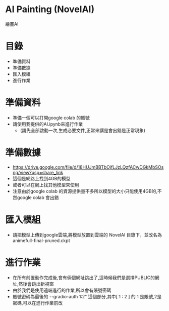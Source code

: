 # AI Painting (NovelAI) 
繪畫AI

# 目錄
* 準備資料
* 準備數據
* 匯入模組
* 進行作業

# 準備資料
* 準備一個可以打開google colab 的賬號
* 請使用我提供的AI.ipynb來進行作業
  * (請先全部啟動一次,生成必要文件,正常來講是會出錯是正常現象)

# 準備數據
* https://drive.google.com/file/d/18HUJmBBTbOjfLJzLQzfACwDGkMbSOsng/view?usp=share_link
* 這個是網路上找到4GB的模型
* 或者可以在網上找其他模型來使用
* 注意由於google colab 的資源提供量不多所以模型的大小只能使用4GB的,不然google colab 會出錯

# 匯入模組
* 請把模型上傳到google雲端,將模型放置到雲端的 NovelAI 目錄下，並改名為 animefull-final-pruned.ckpt

# 進行作業
* 在所有前置動作完成後,會有倆個網址跳出了,這時候我們是選擇PUBLIC的網址,然後會跳出新視窗
* 由於我們是使用遠端進行的作業,所以會有賬號密碼
* 賬號密碼為最後的 --gradio-auth 1:2"  這個部分,其中[ 1 : 2 ] 的 1 是賬號,2是密碼,可以在進行作業前改
